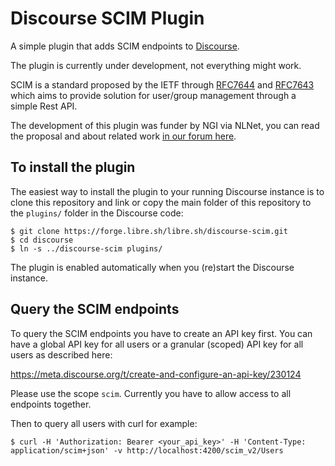 # Discourse SCIM Plugin

A simple plugin that adds SCIM endpoints to [Discourse](https://discourse.org/).

The plugin is currently under development, not everything might work.

SCIM is a standard proposed by the IETF through [RFC7644](https://www.rfc-editor.org/rfc/rfc7644) and
[RFC7643](https://www.rfc-editor.org/rfc/rfc7643) which aims to provide solution for user/group management through a
simple Rest API.

The development of this plugin was funder by NGI via NLNet, you can read the proposal and about related work
[in our forum here](https://forum.indiehosters.net/t/candidature-ngi-nlnet-privacy-trust-enhancing-technologies/4715).

## To install the plugin

The easiest way to install the plugin to your running Discourse instance is to clone this repository and link or copy
the main folder of this repository to the `plugins/` folder in the Discourse code:

```
$ git clone https://forge.libre.sh/libre.sh/discourse-scim.git
$ cd discourse
$ ln -s ../discourse-scim plugins/
```

The plugin is enabled automatically when you (re)start the Discourse instance.

## Query the SCIM endpoints

To query the SCIM endpoints you have to create an API key first. You can have a global API key for all users or a
granular (scoped) API key for all users as described here:

https://meta.discourse.org/t/create-and-configure-an-api-key/230124

Please use the scope `scim`. Currently you have to allow access to all endpoints together.

Then to query all users with curl for example:

```
$ curl -H 'Authorization: Bearer <your_api_key>' -H 'Content-Type: application/scim+json' -v http://localhost:4200/scim_v2/Users

```
